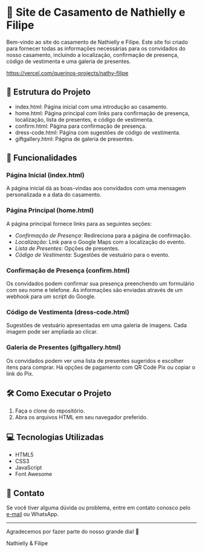 # 💍 Site de Casamento de Nathielly e Filipe

Bem-vindo ao site do casamento de Nathielly e Filipe. Este site foi criado para fornecer todas as informações necessárias para os convidados do nosso casamento, incluindo a localização, confirmação de presença, código de vestimenta e uma galeria de presentes.

https://vercel.com/querinos-projects/nathy-filipe

## 📂 Estrutura do Projeto

- index.html: Página inicial com uma introdução ao casamento.
- home.html: Página principal com links para confirmação de presença, localização, lista de presentes, e código de vestimenta.
- confirm.html: Página para confirmação de presença.
- dress-code.html: Página com sugestões de código de vestimenta.
- giftgallery.html: Página de galeria de presentes.

## 🌟 Funcionalidades

### Página Inicial (index.html)

A página inicial dá as boas-vindas aos convidados com uma mensagem personalizada e a data do casamento.

### Página Principal (home.html)

A página principal fornece links para as seguintes seções:
- *Confirmação de Presença*: Redireciona para a página de confirmação.
- *Localização*: Link para o Google Maps com a localização do evento.
- *Lista de Presentes*: Opções de presentes.
- *Código de Vestimenta*: Sugestões de vestuário para o evento.

### Confirmação de Presença (confirm.html)

Os convidados podem confirmar sua presença preenchendo um formulário com seu nome e telefone. As informações são enviadas através de um webhook para um script do Google.

### Código de Vestimenta (dress-code.html)

Sugestões de vestuário apresentadas em uma galeria de imagens. Cada imagem pode ser ampliada ao clicar.

### Galeria de Presentes (giftgallery.html)

Os convidados podem ver uma lista de presentes sugeridos e escolher itens para comprar. Há opções de pagamento com QR Code Pix ou copiar o link do Pix.

## 🛠️ Como Executar o Projeto

1. Faça o clone do repositório.
2. Abra os arquivos HTML em seu navegador preferido.

## 💻 Tecnologias Utilizadas

- HTML5
- CSS3
- JavaScript
- Font Awesome

## 📧 Contato

Se você tiver alguma dúvida ou problema, entre em contato conosco pelo [e-mail](mailto:flpqrn@gmail.com) ou WhatsApp.

---

Agradecemos por fazer parte do nosso grande dia! 🎉

Nathielly & Filipe
